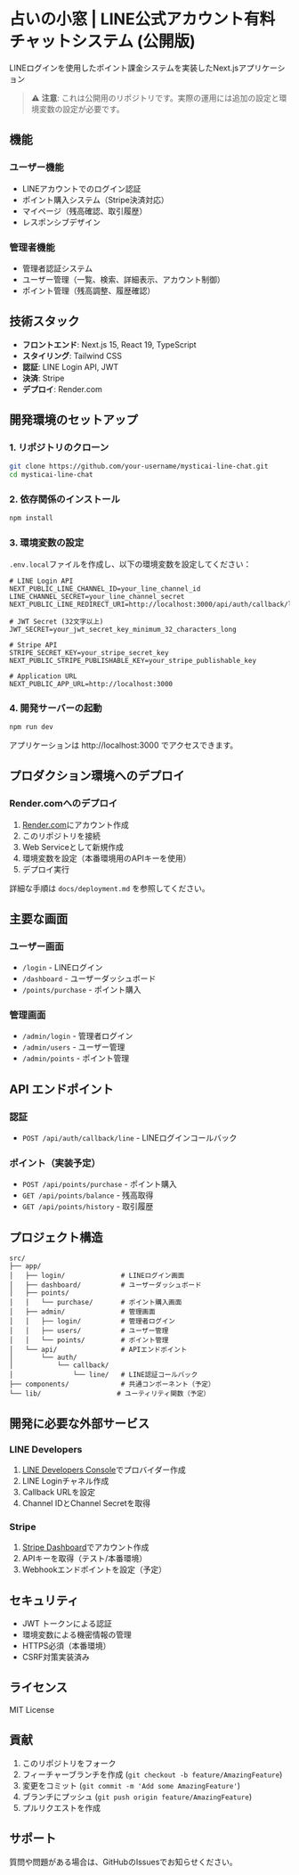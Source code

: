 # 占いの小窓 | LINE公式アカウント有料チャットシステム (公開版)

LINEログインを使用したポイント課金システムを実装したNext.jsアプリケーション

> ⚠️ **注意**: これは公開用のリポジトリです。実際の運用には追加の設定と環境変数の設定が必要です。

## 機能

### ユーザー機能
- LINEアカウントでのログイン認証
- ポイント購入システム（Stripe決済対応）
- マイページ（残高確認、取引履歴）
- レスポンシブデザイン

### 管理者機能
- 管理者認証システム
- ユーザー管理（一覧、検索、詳細表示、アカウント制御）
- ポイント管理（残高調整、履歴確認）

## 技術スタック

- **フロントエンド**: Next.js 15, React 19, TypeScript
- **スタイリング**: Tailwind CSS
- **認証**: LINE Login API, JWT
- **決済**: Stripe
- **デプロイ**: Render.com

## 開発環境のセットアップ

### 1. リポジトリのクローン

```bash
git clone https://github.com/your-username/mysticai-line-chat.git
cd mysticai-line-chat
```

### 2. 依存関係のインストール

```bash
npm install
```

### 3. 環境変数の設定

`.env.local`ファイルを作成し、以下の環境変数を設定してください：

```env
# LINE Login API
NEXT_PUBLIC_LINE_CHANNEL_ID=your_line_channel_id
LINE_CHANNEL_SECRET=your_line_channel_secret
NEXT_PUBLIC_LINE_REDIRECT_URI=http://localhost:3000/api/auth/callback/line

# JWT Secret (32文字以上)
JWT_SECRET=your_jwt_secret_key_minimum_32_characters_long

# Stripe API
STRIPE_SECRET_KEY=your_stripe_secret_key
NEXT_PUBLIC_STRIPE_PUBLISHABLE_KEY=your_stripe_publishable_key

# Application URL
NEXT_PUBLIC_APP_URL=http://localhost:3000
```

### 4. 開発サーバーの起動

```bash
npm run dev
```

アプリケーションは http://localhost:3000 でアクセスできます。

## プロダクション環境へのデプロイ

### Render.comへのデプロイ

1. [Render.com](https://render.com)にアカウント作成
2. このリポジトリを接続
3. Web Serviceとして新規作成
4. 環境変数を設定（本番環境用のAPIキーを使用）
5. デプロイ実行

詳細な手順は `docs/deployment.md` を参照してください。

## 主要な画面

### ユーザー画面
- `/login` - LINEログイン
- `/dashboard` - ユーザーダッシュボード
- `/points/purchase` - ポイント購入

### 管理画面
- `/admin/login` - 管理者ログイン
- `/admin/users` - ユーザー管理
- `/admin/points` - ポイント管理

## API エンドポイント

### 認証
- `POST /api/auth/callback/line` - LINEログインコールバック

### ポイント（実装予定）
- `POST /api/points/purchase` - ポイント購入
- `GET /api/points/balance` - 残高取得
- `GET /api/points/history` - 取引履歴

## プロジェクト構造

```
src/
├── app/
│   ├── login/              # LINEログイン画面
│   ├── dashboard/          # ユーザーダッシュボード
│   ├── points/
│   │   └── purchase/       # ポイント購入画面
│   ├── admin/              # 管理画面
│   │   ├── login/          # 管理者ログイン
│   │   ├── users/          # ユーザー管理
│   │   └── points/         # ポイント管理
│   └── api/                # APIエンドポイント
│       └── auth/
│           └── callback/
│               └── line/   # LINE認証コールバック
├── components/             # 共通コンポーネント（予定）
└── lib/                   # ユーティリティ関数（予定）
```

## 開発に必要な外部サービス

### LINE Developers
1. [LINE Developers Console](https://developers.line.biz/console/)でプロバイダー作成
2. LINE Loginチャネル作成
3. Callback URLを設定
4. Channel IDとChannel Secretを取得

### Stripe
1. [Stripe Dashboard](https://dashboard.stripe.com/)でアカウント作成
2. APIキーを取得（テスト/本番環境）
3. Webhookエンドポイントを設定（予定）

## セキュリティ

- JWT トークンによる認証
- 環境変数による機密情報の管理
- HTTPS必須（本番環境）
- CSRF対策実装済み

## ライセンス

MIT License

## 貢献

1. このリポジトリをフォーク
2. フィーチャーブランチを作成 (`git checkout -b feature/AmazingFeature`)
3. 変更をコミット (`git commit -m 'Add some AmazingFeature'`)
4. ブランチにプッシュ (`git push origin feature/AmazingFeature`)
5. プルリクエストを作成

## サポート

質問や問題がある場合は、GitHubのIssuesでお知らせください。